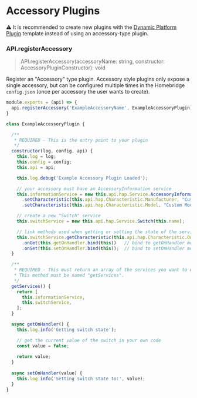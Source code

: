 # Accessory Plugins

⚠️ It is recommended to create new plugins with the [Dynamic Platform Plugin](#/api/platform-plugins) template instead of using an accessory-type plugin.

### API.registerAccessory
> API.registerAccessory(accessoryName: string, constructor: AccessoryPluginConstructor): void

Register an "Accessory" type plugin. Accessory style plugins only expose a single accessory, but can be configured multiple times in the Homebridge `config.json` (once per accessory the user wants to create).

```js
module.exports = (api) => {
  api.registerAccessory('ExampleAccessoryName', ExampleAccessoryPlugin);
}

class ExampleAccessoryPlugin {

  /**
   * REQUIRED - This is the entry point to your plugin
   */
  constructor(log, config, api) {
    this.log = log;
    this.config = config;
    this.api = api;

    this.log.debug('Example Accessory Plugin Loaded');

    // your accessory must have an AccessoryInformation service
    this.informationService = new this.api.hap.Service.AccessoryInformation()
      .setCharacteristic(this.api.hap.Characteristic.Manufacturer, "Custom Manufacturer")
      .setCharacteristic(this.api.hap.Characteristic.Model, "Custom Model");

    // create a new "Switch" service
    this.switchService = new this.api.hap.Service.Switch(this.name);

    // link methods used when getting or setting the state of the service 
    this.switchService.getCharacteristic(this.api.hap.Characteristic.On)
      .onGet(this.getOnHandler.bind(this))   // bind to getOnHandler method below
      .onSet(this.setOnHandler.bind(this));  // bind to setOnHandler method below
  }

  /**
   * REQUIRED - This must return an array of the services you want to expose.
   * This method must be named "getServices".
   */
  getServices() {
    return [
      this.informationService,
      this.switchService,
    ];
  }

  async getOnHandler() {
    this.log.info('Getting switch state');

    // get the current value of the switch in your own code
    const value = false;
  
    return value;
  }
  
  async setOnHandler(value) {
    this.log.info('Setting switch state to:', value);
  }
}
```

